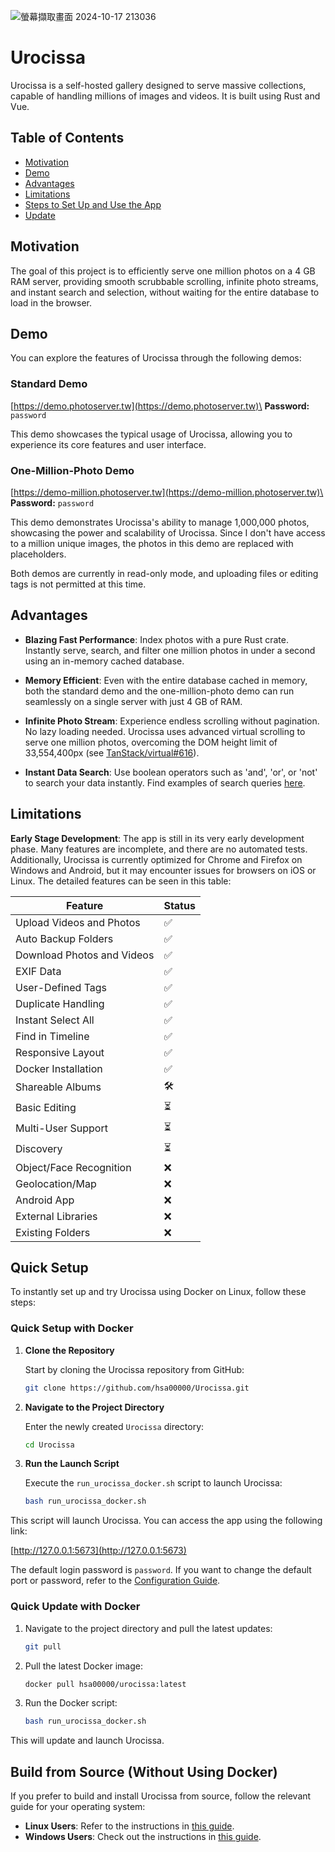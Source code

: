 ![螢幕擷取畫面 2024-10-17 213036](https://github.com/user-attachments/assets/b8de7937-1916-4b73-9c31-667c7eb1a23d)
# Urocissa

Urocissa is a self-hosted gallery designed to serve massive collections, capable of handling millions of images and videos. It is built using Rust and Vue.

## Table of Contents

- [Motivation](#motivation)
- [Demo](#demo)
- [Advantages](#advantages)
- [Limitations](#limitations)
- [Steps to Set Up and Use the App](#steps-to-set-up-and-use-the-app)
- [Update](#update)

## Motivation

The goal of this project is to efficiently serve one million photos on a 4 GB RAM server, providing smooth scrubbable scrolling, infinite photo streams, and instant search and selection, without waiting for the entire database to load in the browser.

## Demo

You can explore the features of Urocissa through the following demos:

### Standard Demo

[https://demo.photoserver.tw](https://demo.photoserver.tw)\
**Password:** `password`

This demo showcases the typical usage of Urocissa, allowing you to experience its core features and user interface.

### One-Million-Photo Demo

[https://demo-million.photoserver.tw](https://demo-million.photoserver.tw)\
**Password:** `password`

This demo demonstrates Urocissa's ability to manage 1,000,000 photos, showcasing the power and scalability of Urocissa. Since I don't have access to a million unique images, the photos in this demo are replaced with placeholders.

Both demos are currently in read-only mode, and uploading files or editing tags is not permitted at this time.

## Advantages

- **Blazing Fast Performance**: Index photos with a pure Rust crate. Instantly serve, search, and filter one million photos in under a second using an in-memory cached database.

- **Memory Efficient**: Even with the entire database cached in memory, both the standard demo and the one-million-photo demo can run seamlessly on a single server with just 4 GB of RAM.

- **Infinite Photo Stream**: Experience endless scrolling without pagination. No lazy loading needed. Urocissa uses advanced virtual scrolling to serve one million photos, overcoming the DOM height limit of 33,554,400px (see [TanStack/virtual#616](https://github.com/TanStack/virtual/issues/616)).

- **Instant Data Search**: Use boolean operators such as 'and', 'or', or 'not' to search your data instantly. Find examples of search queries [here](https://github.com/hsa00000/Urocissa/blob/main/SEARCH.md).

## Limitations

**Early Stage Development**: The app is still in its very early development phase. Many features are incomplete, and there are no automated tests. Additionally, Urocissa is currently optimized for Chrome and Firefox on Windows and Android, but it may encounter issues for browsers on iOS or Linux. The detailed features can be seen in this table:

| Feature                    | Status |
| -------------------------- | ------ |
| Upload Videos and Photos   | ✅     |
| Auto Backup Folders        | ✅     |
| Download Photos and Videos | ✅     |
| EXIF Data                  | ✅     |
| User-Defined Tags          | ✅     |
| Duplicate Handling         | ✅     |
| Instant Select All         | ✅     |
| Find in Timeline           | ✅     |
| Responsive Layout          | ✅     |
| Docker Installation        | ✅     |
| Shareable Albums           | 🛠️     |
| Basic Editing              | ⏳     |
| Multi-User Support         | ⏳     |
| Discovery                  | ⏳     |
| Object/Face Recognition    | ❌     |
| Geolocation/Map            | ❌     |
| Android App                | ❌     |
| External Libraries         | ❌     |
| Existing Folders           | ❌     |

## Quick Setup
To instantly set up and try Urocissa using Docker on Linux, follow these steps:

### Quick Setup with Docker

1. **Clone the Repository**

   Start by cloning the Urocissa repository from GitHub:

   ```bash
   git clone https://github.com/hsa00000/Urocissa.git
   ```

2. **Navigate to the Project Directory**

   Enter the newly created `Urocissa` directory:

   ```bash
   cd Urocissa
   ```

3. **Run the Launch Script**

   Execute the `run_urocissa_docker.sh` script to launch Urocissa:

   ```bash
   bash run_urocissa_docker.sh
   ```

This script will launch Urocissa. You can access the app using the following link:

[http://127.0.0.1:5673](http://127.0.0.1:5673)

The default login password is `password`. If you want to change the default port or password, refer to the [Configuration Guide](https://github.com/hsa00000/Urocissa/blob/main/LINUX.md#3-configure-backend-settings).

### Quick Update with Docker

1. Navigate to the project directory and pull the latest updates:
   
   ```bash
   git pull
   ```

1. Pull the latest Docker image:

   ```bash
   docker pull hsa00000/urocissa:latest
   ```

2. Run the Docker script:

   ```bash
   bash run_urocissa_docker.sh
   ```
This will update and launch Urocissa.

## Build from Source (Without Using Docker)

If you prefer to build and install Urocissa from source, follow the relevant guide for your operating system:

- **Linux Users**: Refer to the instructions in [this guide](https://github.com/hsa00000/Urocissa/blob/main/LINUX.md).
- **Windows Users**: Check out the instructions in [this guide](https://github.com/hsa00000/Urocissa/blob/main/WINDOWS.md).
